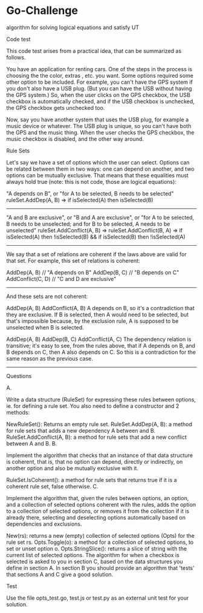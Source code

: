 # Go-Challenge
algorithm for solving logical equations and satisfy UT

Code test

This code test arises from a practical idea, that can be summarized as follows.

You have an application for renting cars. One of the steps in the process is choosing the the color, extras
, etc. you want. Some options required some other option to be included. For example, you can't have the GPS
system if you don't also have a USB plug. (But you can have the USB without having the GPS system.) So, when
the user clicks on the GPS checkbox, the USB checkbox is automatically checked, and if the USB checkbox is
unchecked, the GPS checkbox gets unchecked too.

Now, say you have another system that uses the USB plug, for example a music device or whatever. The USB plug
is unique, so you can't have both the GPS and the music thing. When the user checks the GPS checkbox, the music
checkbox is disabled, and the other way around.

Rule Sets

Let's say we have a set of options which the user can select. Options can be related between them in two ways:
one can depend on another, and two options can be mutually exclusive. That means that these equalities must
always hold true (note: this is not code, those are logical equations):

"A depends on B", or "for A to be selected, B needs to be selected"
ruleSet.AddDep(A, B) =>
if isSelected(A) then isSelected(B)
*****************************************************
"A and B are exclusive", or "B and A are exclusive", or "for A to be selected, B needs to be unselected;
and for B to be selected, A needs to be unselected"
ruleSet.AddConflict(A, B) =>
ruleSet.AddConflict(B, A) =>
if isSelected(A) then !isSelected(B) && if isSelected(B) then !isSelected(A)
********************************************************
We say that a set of relations are coherent if the laws above are valid for that set. For example,
this set of relations is coherent:

AddDep(A, B) // "A depends on B"
AddDep(B, C) // "B depends on C"
AddConflict(C, D) // "C and D are exclusive"
***************************************************
And these sets are not coherent:

AddDep(A, B)
AddConflict(A, B)
A depends on B, so it's a contradiction that they are exclusive. If B is selected, then A would need to be
selected, but that's impossible because, by the exclusion rule, A is supposed to be unselected when B is selected.

AddDep(A, B)
AddDep(B, C)
AddConflict(A, C)
The dependency relation is transitive; it's easy to see, from the rules above, that if A depends on B,
and B depends on C, then A also depends on C. So this is a contradiction for the same reason as the previous case.
***************************************************
Questions

A.

Write a data structure (RuleSet) for expressing these rules between options, ie. for defining a rule set.
 You also need to define a constructor and 2 methods:

NewRuleSet(): Returns an empty rule set.
RuleSet.AddDep(A, B): a method for rule sets that adds a new dependency A between and B.
RuleSet.AddConflict(A, B): a method for rule sets that add a new conflict between A and B.
B.

Implement the algorithm that checks that an instance of that data structure is coherent, that is,
that no option can depend, directly or indirectly, on another option and also be mutually exclusive with it.

RuleSet.IsCoherent(): a method for rule sets that returns true if it is a coherent rule set, false otherwise.
C.

Implement the algorithm that, given the rules between options, an option, and a collection of selected options
 coherent with the rules, adds the option to a collection of selected options, or removes it from the collection if it is already there, selecting and deselecting options automatically based on dependencies and exclusions.

New(rs): returns a new (empty) collection of selected options (Opts) for the rule set rs.
Opts.Toggle(o): a method for a collection of selected options, to set or unset option o.
Opts.StringSlice(): returns a slice of string with the current list of selected options.
The algorithm for when a checkbox is selected is asked to you in section C, based on the data structures
you define in section A. In section B you should provide an algorithm that 'tests' that sections A and C give a good solution.

Test

Use the file opts_test.go, test.js or test.py as an external unit test for your solution.
